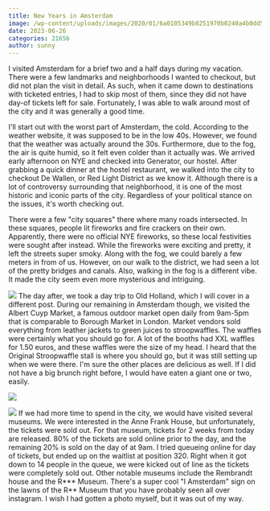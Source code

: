 ```yaml
---
title: New Years in Amsterdam
image: /wp-content/uploads/images/2020/01/6a0105349b8251970b0240a4b0dd52200c-800wi.jpg
date: 2023-06-26
categories: 21656
author: sunny
---
```

I visited Amsterdam for a brief two and a half days during my vacation. There were a few landmarks and neighborhoods I wanted to checkout, but did not plan the visit in detail. As such, when it came down to destinations with ticketed entries, I had to skip most of them, since they did not have day-of tickets left for sale. Fortunately, I was able to walk around most of the city and it was generally a good time.

I'll start out with the worst part of Amsterdam, the cold. According to the weather website, it was supposed to be in the low 40s. However, we found that the weather was actually around the 30s. Furthermore, due to the fog, the air is quite humid, so it felt even colder than it actually was. 
We arrived early afternoon on NYE and checked into Generator, our hostel. After grabbing a quick dinner at the hostel restaurant, we walked into the city to checkout De Wallen, or Red Light District as we know it. Although there is a lot of controversy surrounding that neighborhood, it is one of the most historic and iconic parts of the city. Regardless of your political stance on the issues, it's worth checking out.

There were a few "city squares" there where many roads intersected. In these squares, people lit fireworks and fire crackers on their own. Apparently, there were no official NYE fireworks, so these local festivities were sought after instead. While the fireworks were exciting and pretty, it left the streets super smoky. Along with the fog, we could barely a few meters in from of us. However, on our walk to the district, we had seen a lot of the pretty bridges and canals. Also, walking in the fog is a different vibe. It made the city seem even more mysterious and intriguing.


![](/images/2020/01/6a0105349b8251970b0240a4b0dd56200c-800wi.jpg)
The day after, we took a day trip to Old Holland, which I will cover in a different post. During our remaining in Amsterdam though, we visited the Albert Cuyp Market, a famous outdoor market open daily from 9am-5pm that is comparable to Borough Market in London. Market vendors sold everything from leather jackets to green juices to stroopwaffles. The waffles were certainly what you should go for. A lot of the booths had XXL waffles for 1.50 euros, and these waffles were the size of my head. I heard that the Original Stroopwaffle stall is where you should go, but it was still setting up when we were there. I'm sure the other places are delicious as well. If I did not have a big brunch right before, I would have eaten a giant one or two, easily.


![](/images/2020/01/6a0105349b8251970b0240a4b0dd2a200c-800wi.jpg)

![](/images/2020/01/6a0105349b8251970b0240a4b0dd2e200c-800wi.jpg)
If we had more time to spend in the city, we would have visited several museums. We were interested in the Anne Frank House, but unfortunately, the tickets were sold out. For that museum, tickets for 2 weeks from today are released. 80% of the tickets are sold online prior to the day, and the remaining 20% is sold on the day of at 9am. I tried queueing online for day of tickets, but ended up on the waitlist at position 320. Right when it got down to 14 people in the queue, we were kicked out of line as the tickets were completely sold out. Other notable museums include the Rembrandt house and the R*** Museum. There's a super cool "I Amsterdam" sign on the lawns of the R** Museum that you have probably seen all over instagram. I wish I had gotten a photo myself, but it was out of my way.


